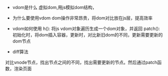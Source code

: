 - vdom是什么 虚拟dom,用js模拟dom结构，

- 为什么要使用vdom dom操作非常昂贵，将dom对比放在js层，提高效率

- vdom如何使用 h(): 将js vdom对象遍历生成一个dom对象，并返回 patch(): 初始化时，将dom插入容器，更新时，对比新旧dom的不同，更新需要更新的dom节点

- diff算法

对比vnode节点，找出节点之间的不同，找出需要更新的节点。然后通过patch函数，渲染页面